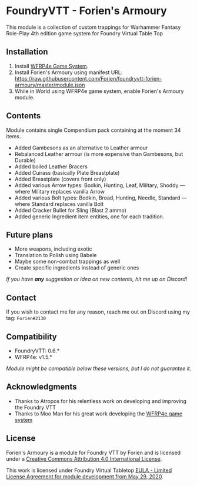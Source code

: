 # FoundryVTT - Forien's Armoury

This module is a collection of custom trappings for Warhammer Fantasy Role-Play 4th edition game system for Foundry Virtual Table Top


## Installation

1. Install [WFRP4e Game System](https://github.com/CatoThe1stElder/WFRP-4th-Edition-FoundryVTT).
2. Install Forien's Armoury using manifest URL: https://raw.githubusercontent.com/Forien/foundryvtt-forien-armoury/master/module.json
3. While in World using WFRP4e game system, enable Forien's Armoury module.


## Contents

Module contains single Compendium pack containing at the moment 34 items.

* Added Gambesons as an alternative to Leather armour
* Rebalanced Leather armour (is more expensive than Gambesons, but Durable)
* Added boiled Leather Bracers
* Added Cuirass (basically Plate Breastplate)
* Added Breastplate (covers front only)
* Added various Arrow types: Bodkin, Hunting, Leaf, Military, Shoddy — where Military replaces vanilla Arrow
* Added various Bolt types: Bodkin, Broad, Hunting, Needle, Standard — where Standard replaces vanilla Bolt
* Added Cracker Bullet for Sling (Blast 2 ammo)
* Added generic Ingredient item entities, one for each tradition.


## Future plans

* More weapons, including exotic
* Translation to Polish using Babele
* Maybe some non-combat trappings as well
* Create specific ingredients instead of generic ones

*If you have **any** suggestion or idea on new contents, hit me up on Discord!*


## Contact

If you wish to contact me for any reason, reach me out on Discord using my tag: `Forien#2130`


## Compatibility

* FoundryVTT: 0.6.*  
* WFRP4e: v1.5.*

*Module might be compatible below these versions, but I do not guarantee it.*

## Acknowledgments

* Thanks to Atropos for his relentless work on developing and improving the Foundry VTT
* Thanks to Moo Man for his great work developing the [WFRP4e game system](https://github.com/CatoThe1stElder/WFRP-4th-Edition-FoundryVTT)


## License

Forien's Armoury is a module for Foundry VTT by Forien and is licensed under a [Creative Commons Attribution 4.0 International License](http://creativecommons.org/licenses/by/4.0/).

This work is licensed under Foundry Virtual Tabletop [EULA - Limited License Agreement for module development from May 29, 2020](https://foundryvtt.com/article/license/).
